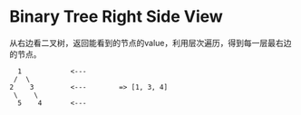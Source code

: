# Binary Tree Right Side View

从右边看二叉树，返回能看到的节点的value，利用层次遍历，得到每一层最右边的节点。
```
  1            <---
 /  \
2    3         <---        => [1, 3, 4]
 \    \
  5    4       <---
```
